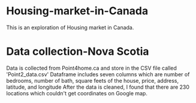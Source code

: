 # Housing-market-in-Canada
This is an exploration of Housing market in Canada.
# Data collection-Nova Scotia
Data is collected from Point4home.ca and store in the CSV file called 'Point2_data.csv'
Dataframe includes seven columns which are number of bedrooms, number of bath, square feets of the house, price, address, latitude, and longitude
After the data is cleaned, I found that there are 230 locations which couldn't get coordinates on Google map.
